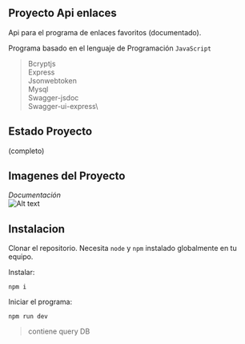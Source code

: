 ## Proyecto Api enlaces

Api para el programa de enlaces favoritos (documentado).

Programa basado en el lenguaje de Programación `JavaScript`
> Bcryptjs\
> Express\
> Jsonwebtoken\
> Mysql\
> Swagger-jsdoc\
> Swagger-ui-express\

## Estado Proyecto
(completo)

## Imagenes del Proyecto

*Documentación*\
![Alt text](img/imagen.png)

## Instalacion

Clonar el repositorio. Necesita `node` y `npm` instalado globalmente en tu equipo.

Instalar:

`npm i`    

Iniciar el programa:

`npm run dev`

> contiene query DB
